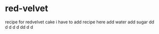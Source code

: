 # red-velvet
recipe for redvelvet cake
i have to add recipe here
add water add sugar 
dd
d
d
d
d
dd
d
d